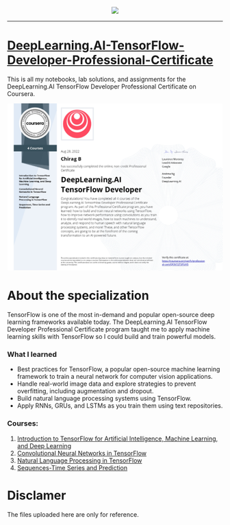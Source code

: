 <p align="center">

  <img height="100" src="https://wordpress.deeplearning.ai/wp-content/uploads/2021/02/LogoFiles_DeepLearning_PrimaryLogo.png">  

</p>
<hr>  

# [DeepLearning.AI-TensorFlow-Developer-Professional-Certificate](https://www.coursera.org/professional-certificates/tensorflow-in-practice)
This is all my notebooks, lab solutions, and assignments for the DeepLearning.AI TensorFlow Developer Professional Certificate on Coursera.

[![Welcome](https://github.com/Chirag05B/Portfolio/blob/main/Certifications/TensorFlow%20Developer%20Professional%20Certificate/TensorFlow%20Developer%20Professional%20Certificate_page-0001.jpg)](https://coursera.org/verify/professional-cert/QF3V72TSPUH5)

 
 
 # About the specialization
 TensorFlow is one of the most in-demand and popular open-source deep learning frameworks available today. The DeepLearning.AI TensorFlow Developer Professional Certificate program taught me to apply machine learning skills with TensorFlow so I could build and train powerful models.

 ### What I learned
 - Best practices for TensorFlow, a popular open-source machine learning framework to train a neural network for computer vision applications.  
- Handle real-world image data and explore strategies to prevent overfitting, including augmentation and dropout. 
- Build natural language processing systems using TensorFlow.  
- Apply RNNs, GRUs, and LSTMs as you train them using text repositories.
 
### Courses:
1. [Introduction to TensorFlow for Artificial Intelligence, Machine Learning, and Deep Learning](https://github.com/Chirag05B/Portfolio/tree/main/Certifications/TensorFlow%20Developer%20Professional/Introduction%20to%20TensorFlow%20for%20Artificial%20Intelligence%2C%20Machine%20Learning%2C%20and%20Deep%20Learning)  
2. [Convolutional Neural Networks in TensorFlow](https://github.com/Chirag05B/Portfolio/tree/main/Certifications/TensorFlow%20Developer%20Professional/Convolutional%20Neural%20Networks%20in%20TensorFlow)  
3. [Natural Language Processing in TensorFlow](https://github.com/Chirag05B/Portfolio/tree/main/Certifications/TensorFlow%20Developer%20Professional/Natural%20Language%20Processing%20in%20TensorFlow)  
4. [Sequences-Time Series and Prediction](https://github.com/Chirag05B/Portfolio/tree/main/Certifications/TensorFlow%20Developer%20Professional/Sequences-Time%20Series%20and%20Prediction)  

# Disclamer
The files uploaded here are only for reference. 
